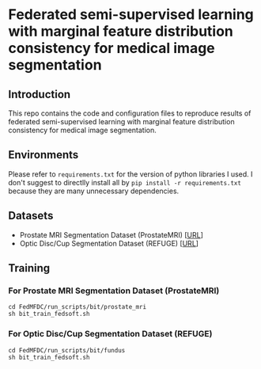 # Federated semi-supervised learning with marginal feature distribution consistency for medical image segmentation

## Introduction

This repo contains the code and configuration files to reproduce results of federated semi-supervised learning with marginal feature distribution consistency for medical image segmentation.

## Environments

Please refer to ```requirements.txt``` for the version of python libraries I used. I don't suggest to directlly install
all by ```pip install -r requirements.txt``` because they are many unnecessary dependencies.


## Datasets 

* Prostate MRI Segmentation Dataset (ProstateMRI) [[URL](https://liuquande.github.io/SAML/)]
* Optic Disc/Cup Segmentation Dataset (REFUGE) [[URL](https://refuge.grand-challenge.org/Download/)]

## Training
### For Prostate MRI Segmentation Dataset (ProstateMRI)
```
cd FedMFDC/run_scripts/bit/prostate_mri
sh bit_train_fedsoft.sh 
```
### For Optic Disc/Cup Segmentation Dataset (REFUGE)
```
cd FedMFDC/run_scripts/bit/fundus
sh bit_train_fedsoft.sh 
```

